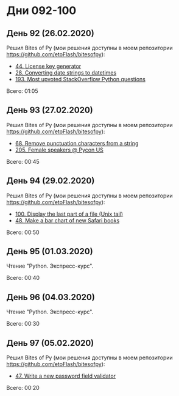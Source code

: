 # Дни 092-100

## День 92 (26.02.2020)

Решил Bites of Py (мои решения доступны в моем репозитории https://github.com/etoFlash/bitesofpy):

* [44. License key generator](https://codechalleng.es/bites/44/)
* [28. Converting date strings to datetimes](https://codechalleng.es/bites/28/)
* [193. Most upvoted StackOverflow Python questions](https://codechalleng.es/bites/193/)

Всего: 01:05

## День 93 (27.02.2020)

Решил Bites of Py (мои решения доступны в моем репозитории https://github.com/etoFlash/bitesofpy):

* [68. Remove punctuation characters from a string](https://codechalleng.es/bites/68/)
* [205. Female speakers @ Pycon US ](https://codechalleng.es/bites/205/)

Всего: 00:45

## День 94 (29.02.2020)

Решил Bites of Py (мои решения доступны в моем репозитории https://github.com/etoFlash/bitesofpy):

* [100. Display the last part of a file (Unix tail)](https://codechalleng.es/bites/100/)
* [48. Make a bar chart of new Safari books](https://codechalleng.es/bites/48/)

Всего: 00:50

## День 95 (01.03.2020)

Чтение "Python. Экспресс-курс".

Всего: 00:40

## День 96 (04.03.2020)

Чтение "Python. Экспресс-курс".

Всего: 00:30

## День 97 (05.02.2020)

Решил Bites of Py (мои решения доступны в моем репозитории https://github.com/etoFlash/bitesofpy):

* [47. Write a new password field validator ](https://codechalleng.es/bites/47/)

Всего: 00:20
